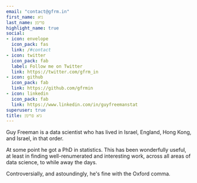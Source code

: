 ```yaml
---
email: "contact@gfrm.in"
first_name: גיא
last_name: פרימן
highlight_name: true
social:
- icon: envelope
  icon_pack: fas
  link: /#contact
- icon: twitter
  icon_pack: fab
  label: Follow me on Twitter
  link: https://twitter.com/gfrm_in
- icon: github
  icon_pack: fab
  link: https://github.com/gfrmin
- icon: linkedin
  icon_pack: fab
  link: https://www.linkedin.com/in/guyfreemanstat
superuser: true
title: גיא פרימן
---
```


Guy Freeman is a data scientist who has lived in Israel, England, Hong Kong, and Israel, in that order.

At some point he got a PhD in statistics. This has been wonderfully useful, at least in finding well-renumerated and interesting work, across all areas of data science, to while away the days.

Controversially, and astoundingly, he's fine with the Oxford comma.
